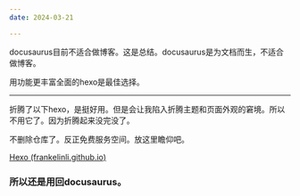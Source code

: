 ```yaml
---
date: 2024-03-21

---
```


docusaurus目前不适合做博客。这是总结。docusaurus是为文档而生，不适合做博客。

用功能更丰富全面的hexo是最佳选择。

---

折腾了以下hexo，是挺好用。但是会让我陷入折腾主题和页面外观的窘境。所以不用它了。因为折腾起来没完没了。

不删除仓库了。反正免费服务空间。放这里瞻仰吧。

[Hexo (frankelinli.github.io)](https://frankelinli.github.io/hexoBlog/)



### **所以还是用回**docusaurus。